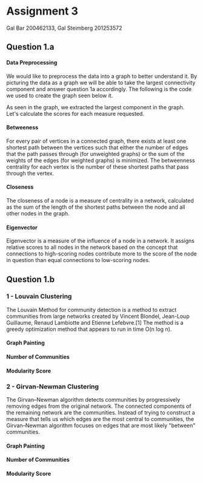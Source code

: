 Assignment 3 
================

Gal Bar 200462133, Gal Steimberg 201253572


## Question 1.a

#### Data Preprocessing
We would like to preprocess the data into a graph to better understand it. By picturing the data as a graph we will be able to take the largest connectivity component and answer question 1a accordingly.
The following is the code we used to create the graph seen below it.


As seen in the graph, we extracted the largest component in the graph. Let's calculate the scores for each measure requested.

#### Betweeness
For every pair of vertices in a connected graph, there exists at least one shortest path between the vertices such that either the number of edges that the path passes through (for unweighted graphs) or the sum of the weights of the edges (for weighted graphs) is minimized. The betweenness centrality for each vertex is the number of these shortest paths that pass through the vertex.


#### Closeness
The closeness of a node is a measure of centrality in a network, calculated as the sum of the length of the shortest paths between the node and all other nodes in the graph. 


#### Eigenvector
Eigenvector is a measure of the influence of a node in a network. It assigns relative scores to all nodes in the network based on the concept that connections to high-scoring nodes contribute more to the score of the node in question than equal connections to low-scoring nodes.



## Question 1.b

### 1 - Louvain Clustering
The Louvain Method for community detection is a method to extract communities from large networks created by Vincent Blondel, Jean-Loup Guillaume, Renaud Lambiotte and Etienne Lefebvre.[1] The method is a greedy optimization method that appears to run in time O(n log n).

#### Graph Painting


#### Number of Communities


#### Modularity Score


### 2 - Girvan-Newman Clustering
The Girvan–Newman algorithm detects communities by progressively removing edges from the original network. The connected components of the remaining network are the communities. Instead of trying to construct a measure that tells us which edges are the most central to communities, the Girvan–Newman algorithm focuses on edges that are most likely "between" communities.

#### Graph Painting


#### Number of Communities


#### Modularity Score
